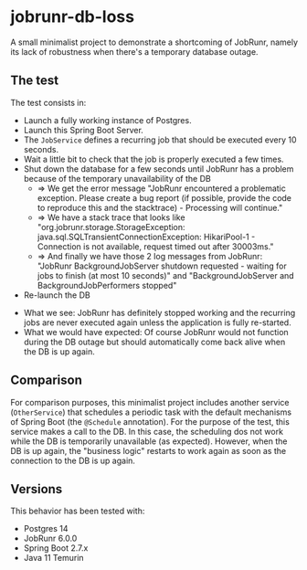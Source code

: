 # jobrunr-db-loss

A small minimalist project to demonstrate a shortcoming of JobRunr, namely its lack of robustness when there's a
temporary database outage.

## The test

The test consists in:

- Launch a fully working instance of Postgres.
- Launch this Spring Boot Server.
- The `JobService` defines a recurring job that should be executed every 10 seconds.
- Wait a little bit to check that the job is properly executed a few times.
- Shut down the database for a few seconds until JobRunr has a problem because of the temporary unavailability of the DB
    - => We get the error message "JobRunr encountered a problematic exception. Please create a bug report (if possible,
      provide the code to reproduce this and the stacktrace) - Processing will continue."
    - => We have a stack trace that looks like "org.jobrunr.storage.StorageException:
      java.sql.SQLTransientConnectionException: HikariPool-1 - Connection is not available, request timed out after
      30003ms."
    - => And finally we have those 2 log messages from JobRunr: "JobRunr BackgroundJobServer shutdown requested -
      waiting for jobs to finish (at most 10 seconds)" and "BackgroundJobServer and BackgroundJobPerformers stopped"
- Re-launch the DB

* What we see: JobRunr has definitely stopped working and the recurring jobs are never executed again unless the
  application is fully re-started.
* What we would have expected: Of course JobRunr would not function during the DB outage but should automatically come
  back alive when the DB is up again.

## Comparison

For comparison purposes, this minimalist project includes another service (`OtherService`) that schedules a periodic
task with the default mechanisms of Spring Boot (the `@Schedule` annotation). For the purpose of the test, this service
makes a call to the DB. In this case, the scheduling dos not work while the DB is temporarily unavailable (as expected).
However, when the DB is up again, the "business logic" restarts to work again as soon as the connection to the DB is up
again.

## Versions

This behavior has been tested with:

- Postgres 14
- JobRunr 6.0.0
- Spring Boot 2.7.x
- Java 11 Temurin